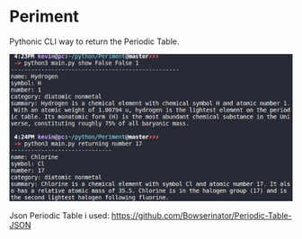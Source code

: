 # Periment
Pythonic CLI way to return the Periodic Table.

![Example](https://github.com/KevinAp-5/Periment/blob/master/image.png?raw=true)

Json Periodic Table i used: https://github.com/Bowserinator/Periodic-Table-JSON
